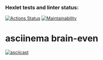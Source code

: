 ### Hexlet tests and linter status:

[![Actions Status](https://github.com/elenashcherbinina/frontend-project-44/workflows/hexlet-check/badge.svg)](https://github.com/elenashcherbinina/frontend-project-44/actions)
[![Maintainability](https://api.codeclimate.com/v1/badges/dd6d9ca20b9958d26f2f/maintainability)](https://codeclimate.com/github/elenashcherbinina/frontend-project-44/maintainability)

# asciinema brain-even

[![asciicast](https://asciinema.org/a/el3V4waYMankgIHnyCBv8tdYR.svg)](https://asciinema.org/a/el3V4waYMankgIHnyCBv8tdYR)
